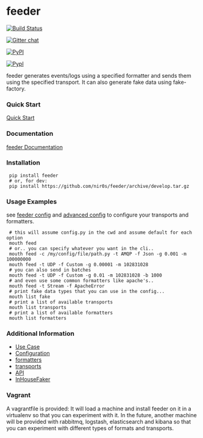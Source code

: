 feeder
=======

[![Build Status](https://travis-ci.org/nir0s/feeder.svg?branch=develop)](https://travis-ci.org/nir0s/feeder)

[![Gitter chat](https://badges.gitter.im/nir0s/feeder.png)](https://gitter.im/nir0s/feeder)

[![PyPI](http://img.shields.io/pypi/dm/feeder.svg)](http://img.shields.io/pypi/dm/feeder.svg)

[![PypI](http://img.shields.io/pypi/v/feeder.svg)](http://img.shields.io/pypi/v/feeder.svg)

feeder generates events/logs using a specified formatter and sends them using the specified transport.
It can also generate fake data using fake-factory.

### Quick Start
[Quick Start](http://feeder.readthedocs.org/en/latest/quick_start.html)

### Documentation
[feeder Documentation](http://feeder.readthedocs.org)

### Installation
```shell
 pip install feeder
 # or, for dev:
 pip install https://github.com/nir0s/feeder/archive/develop.tar.gz
```

### Usage Examples
see [feeder config](http://feeder.readthedocs.org/en/latest/configuration.html) and [advanced config](http://feeder.readthedocs.org/en/latest/advanced_configuration.html)
to configure your transports and formatters.
```shell
 # this will assume config.py in the cwd and assume default for each option
 mouth feed
 # or.. you can specify whatever you want in the cli..
 mouth feed -c /my/config/file/path.py -t AMQP -f Json -g 0.001 -m 100000000
 mouth feed -t UDP -f Custom -g 0.00001 -m 102831028
 # you can also send in batches
 mouth feed -t UDP -f Custom -g 0.01 -m 102831028 -b 1000
 # and even use some common formatters like apache's..
 mouth feed -t Stream -f ApacheError
 # print fake data types that you can use in the config...
 mouth list fake
 # print a list of available transports
 mouth list transports
 # print a list of available formatters
 mouth list formatters
```

### Additional Information
- [Use Case](http://feeder.readthedocs.org/en/latest/case_study.html)
- [Configuration](http://feeder.readthedocs.org/en/latest/configuration.html)
- [formatters](http://feeder.readthedocs.org/en/latest/formatters.html)
- [transports](http://feeder.readthedocs.org/en/latest/transports.html)
- [API](http://feeder.readthedocs.org/en/latest/api.html)
- [InHouseFaker](http://feeder.readthedocs.org/en/latest/inhousefaker.html)

### Vagrant
A vagrantfile is provided: It will load a machine and install feeder on it in a virtualenv so that you can experiment with it.
In the future, another machine will be provided with rabbitmq, logstash, elasticsearch and kibana so that you can experiment with different types of formats and transports.